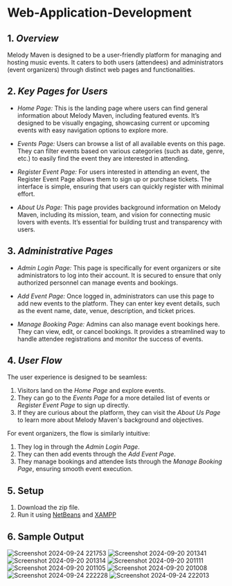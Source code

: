 # Web-Application-Development

## 1. *Overview*
Melody Maven is designed to be a user-friendly platform for managing and hosting music events. It caters to both users (attendees) and administrators (event organizers) through distinct web pages and functionalities. 

## 2. *Key Pages for Users*

- *Home Page:* 
  This is the landing page where users can find general information about Melody Maven, including featured events. It’s designed to be visually engaging, showcasing current or upcoming events with easy navigation options to explore more.

- *Events Page:*
  Users can browse a list of all available events on this page. They can filter events based on various categories (such as date, genre, etc.) to easily find the event they are interested in attending.

- *Register Event Page:*
  For users interested in attending an event, the Register Event Page allows them to sign up or purchase tickets. The interface is simple, ensuring that users can quickly register with minimal effort.

- *About Us Page:*
  This page provides background information on Melody Maven, including its mission, team, and vision for connecting music lovers with events. It’s essential for building trust and transparency with users.

## 3. *Administrative Pages*

- *Admin Login Page:*
  This page is specifically for event organizers or site administrators to log into their account. It is secured to ensure that only authorized personnel can manage events and bookings.

- *Add Event Page:*
  Once logged in, administrators can use this page to add new events to the platform. They can enter key event details, such as the event name, date, venue, description, and ticket prices.

- *Manage Booking Page:*
  Admins can also manage event bookings here. They can view, edit, or cancel bookings. It provides a streamlined way to handle attendee registrations and monitor the success of events.

## 4. *User Flow*

The user experience is designed to be seamless:
1. Visitors land on the *Home Page* and explore events.
2. They can go to the *Events Page* for a more detailed list of events or *Register Event Page* to sign up directly.
3. If they are curious about the platform, they can visit the *About Us Page* to learn more about Melody Maven's background and objectives.

For event organizers, the flow is similarly intuitive:
1. They log in through the *Admin Login Page*.
2. They can then add events through the *Add Event Page*.
3. They manage bookings and attendee lists through the *Manage Booking Page*, ensuring smooth event execution.

## 5. Setup
1. Download the zip file.
2. Run it using [NetBeans](https://netbeans.apache.org/front/main/download/nb17/index.html) and [XAMPP](https://www.apachefriends.org/download.html)

## 6. Sample Output
![Screenshot 2024-09-24 221753](https://github.com/user-attachments/assets/2646c68c-2d68-491f-8fd1-519a9aa228e8)
![Screenshot 2024-09-20 201341](https://github.com/user-attachments/assets/67b8a046-ffca-4486-b75d-039643783575)
![Screenshot 2024-09-20 201314](https://github.com/user-attachments/assets/454191b0-1ed3-46c6-9de7-fb8306d04ddd)
![Screenshot 2024-09-20 201111](https://github.com/user-attachments/assets/09aef10b-e309-4886-9211-e41fd9d7e7c7)
![Screenshot 2024-09-20 201105](https://github.com/user-attachments/assets/822b480c-03ec-4f0d-98d3-4f083233bbde)
![Screenshot 2024-09-20 201008](https://github.com/user-attachments/assets/33843cd2-f9b9-47ad-a14a-ac1b1827fda0)
![Screenshot 2024-09-24 222228](https://github.com/user-attachments/assets/8ebdfc38-1366-4413-94d7-157e75854293)
![Screenshot 2024-09-24 222013](https://github.com/user-attachments/assets/6f3469e8-165b-4067-a549-83589df3ee24)



